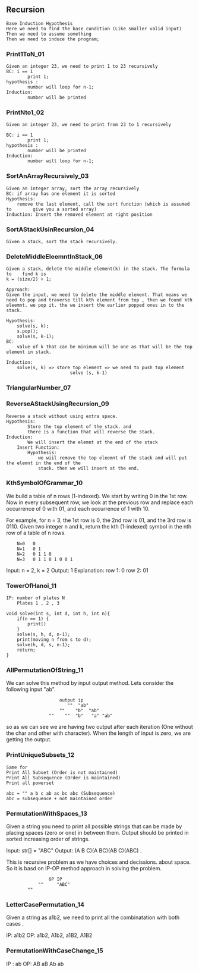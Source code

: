 ## Recursion
	Base Induction Hypothesis
	Here we need to find the base condition (Like smaller valid input)
	Then we need to assume something
	Then we need to induce the program;
### Print1ToN_01
	Given an integer 23, we need to print 1 to 23 recursively
	BC: i == 1
			print 1;
	hypothesis : 
			number will loop for n-1;
	Induction:
			number will be printed				
	
### PrintNto1_02
	Given an integer 23, we need to print from 23 to 1 recursively
	
	BC: i == 1
			print 1;
	hypothesis : 
			number will be printed
	Induction:
			number will loop for n-1;
	
### SortAnArrayRecursively_03		
	Given an integer array, sort the array recursively
	BC: if array has one element it is sorted
	Hypothesis:
		remove the last element, call the sort function (which is assumed to 		give you a sorted array)
	Induction: Insert the removed element at right position	

### SortAStackUsinRecursion_04		
	Given a stack, sort the stack recursively.

### DeleteMiddleEleemntInStack_06
	Given a stack, delete the middle element(k) in the stack. The formula to 	find k is 
	k = (size/2) + 1;
	
	Approach:
	Given the input, we need to delete the middle element. That means we need to pop and traverse till kth element from top , then we found kth eleemnt. we pop it. the we insert the earlier popped ones in to the stack.
	
	Hypothesis:
		solve(s, k);
		s.pop();
		solve(s, k-1);
	BC:
		value of k that can be minimum will be one as that will be the top element in stack.
	
	Induction:
		solve(s, k) => store top element => we need to push top element
							solve (s, k-1)
		
		
### TriangularNumber_07	

### ReverseAStackUsingRecursion_09

    Reverse a stack without using extra space.
    Hypothesis:
            Store the top element of the stack. and 
            there is a function that will reverse the stack.
    Induction: 
            We will insert the elemnt at the end of the stack
        Insert Function:
            Hypothesis:
                we wiil remove the top eleemnt of the stack and will put the elemnt in the end of the
                stack. then we will insert at the end.

### KthSymbolOfGrammar_10

We build a table of n rows (1-indexed). We start by writing 0 in the 1st row. 
Now in every subsequent row, we look at the previous row and replace each occurrence of 0 with 01, 
and each occurrence of 1 with 10.

For example, for n = 3, the 1st row is 0, the 2nd row is 01, and the 3rd row is 0110.
Given two integer n and k, return the kth (1-indexed) symbol in the nth row of a table of n rows.

        N=0   0
        N=1   0 1
        N=2   0 1 1 0
        N=3   0 1 1 0 1 0 0 1

Input: n = 2, k = 2
Output: 1
Explanation:
row 1: 0
row 2: 01  

### TowerOfHanoi_11
    IP: number of plates N
        Plates 1 , 2 , 3
    
    void solve(int s, int d, int h, int n){
        if(n == 1) {
            print()
        }
        solve(s, h, d, n-1);
        print(moving n from s to d);
        solve(h, d, s, n-1);
        return;
    }

### AllPermutationOfString_11

We can solve this method by input output method.
Lets consider the following input "ab".

                        output ip
                           ""  "ab"
                        ""    "b"  "ab"
                    ""    ""  "b"   "a" "ab"

so as we can see we are having two output after each iteration (One without the char and other with 
character). When the length of input is zero, we are getting the output.


### PrintUniqueSubsets_12

    Same for 
    Print All Subset (Order is not maintained)
    Print All Subsequence (Order is maintained)
    Print all powerset

    abc = "" a b c ab ac bc abc (Subsequence)
    abc = subsequence + not maintained order

### PermutationWithSpaces_13

Given a string you need to print all possible strings 
that can be made by placing spaces (zero or one) in between them. 
Output should be printed in sorted increasing order of strings.

Input:  str[] = "ABC"
Output: (A B C)(A BC)(AB C)(ABC) . 

This is recursive problem as we have choices and decissions. about space.
So it is basd on IP-OP method approach in solving the problem.

                    OP IP
                ""     "ABC"
            ""     

### LetterCasePermutation_14
Given a string as a1b2, we need to print all the combinatation with both cases .

IP: a1b2
OP: a1b2, A1b2, a1B2, A1B2

### PermutationWithCaseChange_15

IP : ab
OP: AB aB Ab ab